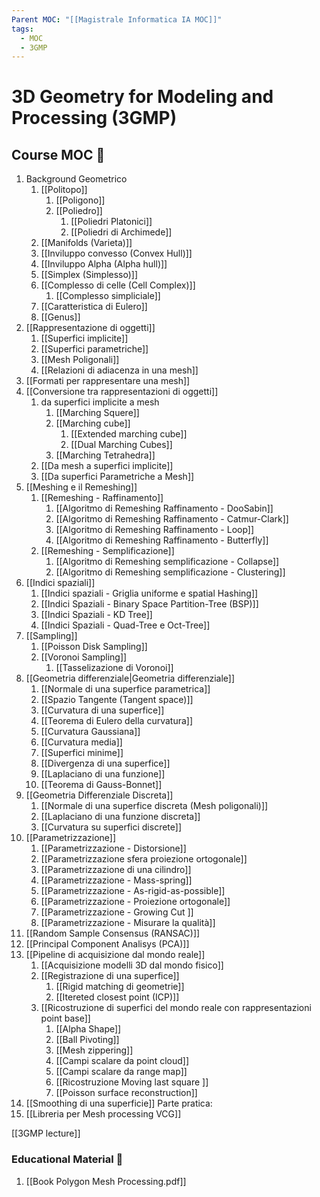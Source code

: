 ```yaml
---
Parent MOC: "[[Magistrale Informatica IA MOC]]"
tags:
  - MOC
  - 3GMP
---
```

# 3D Geometry for Modeling and Processing (3GMP)


## Course MOC  📒
1. Background Geometrico
	1. [[Politopo]]
		1. [[Poligono]]
		2. [[Poliedro]]
			1. [[Poliedri Platonici]]
			2. [[Poliedri di Archimede]]
	2. [[Manifolds (Varieta)]]
	3. [[Inviluppo convesso (Convex Hull)]]
	4. [[Inviluppo Alpha (Alpha hull)]]
	5. [[Simplex (Simplesso)]]
	6. [[Complesso di celle (Cell Complex)]]
		1. [[Complesso simpliciale]]
	7. [[Caratteristica di Eulero]]
	8. [[Genus]]
2. [[Rappresentazione di oggetti]]
	1. [[Superfici implicite]]
	2. [[Superfici parametriche]]
	3. [[Mesh Poligonali]]
	4. [[Relazioni di adiacenza in una mesh]]
3. [[Formati per rappresentare una mesh]]
4. [[Conversione tra rappresentazioni di oggetti]]
	1. da superfici implicite a mesh
		1. [[Marching Squere]]
		2. [[Marching cube]]
			1. [[Extended marching cube]]
			2. [[Dual Marching Cubes]]
		3. [[Marching Tetrahedra]]
	2. [[Da mesh a superfici implicite]]
	3. [[Da superfici Parametriche a Mesh]]
5. [[Meshing e il Remeshing]]
	1. [[Remeshing - Raffinamento]] 
		1. [[Algoritmo di Remeshing Raffinamento - DooSabin]]
		2. [[Algoritmo di Remeshing Raffinamento - Catmur-Clark]]
		3. [[Algoritmo di Remeshing Raffinamento - Loop]]
		4. [[Algoritmo di Remeshing Raffinamento - Butterfly]]
	2. [[Remeshing - Semplificazione]]
		1. [[Algoritmo di Remeshing semplificazione - Collapse]]
		2. [[Algoritmo di Remeshing semplificazione - Clustering]]
6. [[Indici spaziali]]
	1. [[Indici spaziali - Griglia uniforme e spatial Hashing]]
	2. [[Indici Spaziali - Binary Space Partition-Tree (BSP)]]
	3. [[Indici Spaziali - KD Tree]]
	4. [[Indici Spaziali - Quad-Tree e Oct-Tree]]
7. [[Sampling]]
	1. [[Poisson Disk Sampling]]
	2. [[Voronoi Sampling]]
		1. [[Tasselizazione di Voronoi]]
8. [[Geometria differenziale|Geometria differenziale]]
	1. [[Normale di una superfice parametrica]]
	2. [[Spazio Tangente (Tangent space)]]
	3. [[Curvatura di una superfice]]
	4. [[Teorema di Eulero della curvatura]]
	5. [[Curvatura Gaussiana]]
	6. [[Curvatura media]]
	7. [[Superfici minime]]
	8. [[Divergenza di una superfice]]
	9. [[Laplaciano di una funzione]]
	10. [[Teorema di Gauss-Bonnet]]
9. [[Geometria Differenziale Discreta]]
	1. [[Normale di una superfice discreta (Mesh poligonali)]]
	2. [[Laplaciano di una funzione discreta]]
	3. [[Curvatura su superfici discrete]]
10. [[Parametrizzazione]]
	1. [[Parametrizzazione - Distorsione]]
	2. [[Parametrizzazione sfera proiezione ortogonale]]
	3. [[Parametrizzazione di una cilindro]]
	4. [[Parametrizzazione - Mass-spring]]
	5. [[Parametrizzazione - As-rigid-as-possible]]
	6. [[Parametrizzazione - Proiezione ortogonale]]
	7. [[Parametrizzazione - Growing Cut ]]
	8. [[Parametrizzazione - Misurare la qualità]]
11. [[Random Sample Consensus (RANSAC)]]
12. [[Principal Component Analisys (PCA)]]
13. [[Pipeline di acquisizione dal mondo reale]]
	1. [[Acquisizione modelli 3D dal mondo fisico]]
	2. [[Registrazione di una superfice]]
		1. [[Rigid matching di geometrie]]
		2. [[Itereted closest point (ICP)]]
	3. [[Ricostruzione di superfici del mondo reale con rappresentazioni point base]]
		1. [[Alpha Shape]]
		2. [[Ball Pivoting]]
		3. [[Mesh zippering]]
		4. [[Campi scalare da point cloud]]
		5. [[Campi scalare da range map]]
		6. [[Ricostruzione Moving last square ]]
		7. [[Poisson surface reconstruction]]
14. [[Smoothing di una superficie]]
Parte pratica:
15. [[Libreria per Mesh processing VCG]]


[[3GMP lecture]]
### Educational Material 🧱
1. [[Book Polygon Mesh Processing.pdf]]



